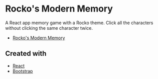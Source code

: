 # Rocko's Modern Memory

A React app memory game with a Rocko theme. Click all the characters without clicking the same character twice.

- [Rocko's Modern Memory](https://cloudnelg.github.io/clicky-game/)

## Created with

- [React](https://reactjs.org/)
- [Bootstrap](http://getbootstrap.com/docs/4.1/getting-started/introduction/)
